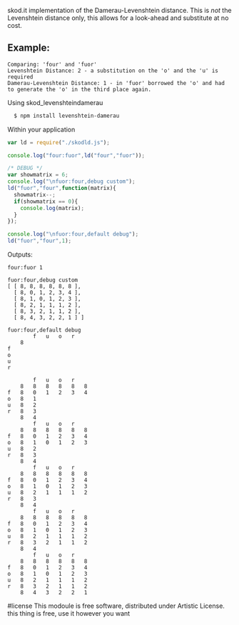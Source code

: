 skod.it implementation of the Damerau-Levenshtein distance.  This is *not* the Levenshtein distance only, this allows for a look-ahead and substitute at no cost.

Example:
--------
```
Comparing: 'four' and 'fuor'
Levenshtein Distance: 2 - a substitution on the 'o' and the 'u' is required
Damerau-Levenshtein Distance: 1 - in 'fuor' borrowed the 'o' and had to generate the 'o' in the third place again.
```

Using skod_levenshteindamerau
```bash
  $ npm install levenshtein-damerau
```

Within your application
```javascript
var ld = require("./skodld.js");

console.log("four:fuor",ld("four","fuor"));

/* DEBUG */
var showmatrix = 6;
console.log("\nfuor:four,debug custom");
ld("fuor","four",function(matrix){
  showmatrix--;
  if(showmatrix == 0){
    console.log(matrix);
  }
});

console.log("\nfuor:four,default debug");
ld("fuor","four",1);        
```

Outputs:
```
four:fuor 1

fuor:four,debug custom
[ [ 8, 8, 8, 8, 8, 8 ],
  [ 8, 0, 1, 2, 3, 4 ],
  [ 8, 1, 0, 1, 2, 3 ],
  [ 8, 2, 1, 1, 1, 2 ],
  [ 8, 3, 2, 1, 1, 2 ],
  [ 8, 4, 3, 2, 2, 1 ] ]

fuor:four,default debug
		f	u	o	r	
	8	
f	
o	
u	
r	
	
		f	u	o	r	
	8	8	8	8	8	8	
f	8	0	1	2	3	4	
o	8	1	
u	8	2	
r	8	3	
	8	4	
		f	u	o	r	
	8	8	8	8	8	8	
f	8	0	1	2	3	4	
o	8	1	0	1	2	3	
u	8	2	
r	8	3	
	8	4	
		f	u	o	r	
	8	8	8	8	8	8	
f	8	0	1	2	3	4	
o	8	1	0	1	2	3	
u	8	2	1	1	1	2	
r	8	3	
	8	4	
		f	u	o	r	
	8	8	8	8	8	8	
f	8	0	1	2	3	4	
o	8	1	0	1	2	3	
u	8	2	1	1	1	2	
r	8	3	2	1	1	2	
	8	4	
		f	u	o	r	
	8	8	8	8	8	8	
f	8	0	1	2	3	4	
o	8	1	0	1	2	3	
u	8	2	1	1	1	2	
r	8	3	2	1	1	2	
	8	4	3	2	2	1	
```

#license
This modoule is free software, distributed under Artistic License.
this thing is free, use it however you want

